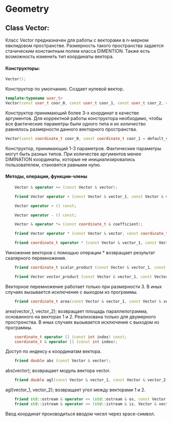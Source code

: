 # Geometry

Class Vector:
-------------------------------
Класс Vector предназначен для работы с векторами в n-мерном евклидовом пространстве. Размерность такого пространства задается стачическим константным полем класса DIMENTION. Также есть возможность изменить тип координаты вектора.

#### Конструкторы:
```c++
Vector(); 
```    
Конструктор по умолчанию. Создает нулевой вектор.
```c++
template<typename user_t>
Vector(const user_t coor_0, const user_t coor_1, const user_t coor_2, const user_t coor_3, ...);
```
Конструктор принимающий более 3-х координат в качестве аргументов. Для корректной работы конструктора необходимо, чтобы все фактические параметры были одного типа и их количество равнялось размерности данного векторного пространства. 
  
```c++
Vector(const coordinate_t coor_0, const coordinate_t coor_1 = default_value, const coordinate_t coor_2 = default_value);
```
Конструктор, принимающий 1-3 параметров. Фактические параметры могут быть разных типов. При количестве аргументов менее DIMINATION  координаты, которые не инициализировались пользователем, становятся равными нулю.

#### Методы, операции, функции-члены
```c++
    Vector & operator += (const Vector & vector);
```
```c++
    friend Vector operator + (const Vector & vector_1, const Vector & vector_2);
```
```c++
    Vector operator + () const;
```
```c++
    Vector operator - () const;
```
```c++
    Vector & operator *= (const coordinate_t & coefficient);
```
```c++
    friend Vector operator * (const Vector & vector, const coordinate_t & coefficient);
```
```c++
    friend coordinate_t operator * (const Vector & vector_1, const Vector & vector_2);
```
Умножение векторов с помощью операции * возвращает результат скалярного перемножения.
```c++
    friend coordinate_t scalar_product (const Vector & vector_1, const Vector & vector_2);
```
```c++
    friend Vector vector_product (const Vector & vector_1, const Vector & vector_2);
```
Векторное перемножение работает только при размерности 3. В иных случаях вызывается исключение с выходом из программы.
```c++
    friend coordinate_t area(const Vector & vector_1, const Vector & vector_2);
```
area(vector_1, vector_2); возвращает площадь параллелограмма, основанного на векторах 1 и 2. Реализована только для двумерного простронства. В иных случаях вызывается исключение с выходом из программы.
```c++
    coordinate_t operator [] (const int index) const;
    coordinate_t & operator [] (const int index);
```
Доступ по индексу к координатам вектора.
```c++
    friend double abs (const Vector & vector);
```
abs(vector); возвращает модуль вектора vector.
```c++
    friend double agl(const Vector & vector_1, const Vector & vector_2);
```
agl(vector_1, vector_2); возвращает угол между векторами 1 и 2.
```c++
    friend std::ostream & operator << (std::ostream & os, const Vector & vector);
    friend std::istream & operator >> (std::istream & is, Vector & vector);
```
Ввод координат производиться вводом чисел через space-символ.
